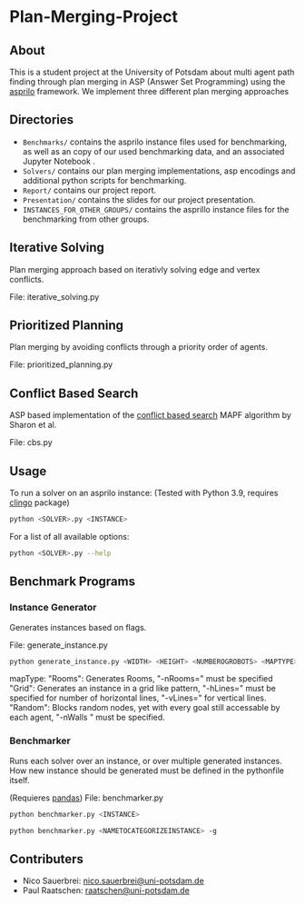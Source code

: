 # Plan-Merging-Project

## About

This is a student project at the University of Potsdam about multi agent path finding through plan merging in ASP (Answer Set Programming) using the [asprilo](https://potassco.org/asprilo/) framework. We implement three different plan merging approaches

## Directories
- `Benchmarks/` contains the asprilo instance files used for benchmarking, as well as an copy of our used benchmarking data, and an associated Jupyter Notebook .
- `Solvers/` contains our plan merging implementations, asp encodings and additional python scripts for benchmarking.
- `Report/` contains our project report.
- `Presentation/` contains the slides for our project presentation.
- `INSTANCES_FOR_OTHER_GROUPS/` contains the asprillo instance files for the benchmarking from other groups.

## Iterative Solving

Plan merging approach based on iterativly solving edge and vertex conflicts.

File: iterative_solving.py

## Prioritized Planning

Plan merging by avoiding conflicts through a priority order of agents. 

File: prioritized_planning.py

## Conflict Based Search

ASP based implementation of the [conflict based search](https://www.sciencedirect.com/science/article/pii/S0004370214001386) MAPF algorithm by Sharon et al.

File: cbs.py

## Usage
To run a solver on an asprilo instance: 
(Tested with Python 3.9, requires [clingo](https://potassco.org/clingo/) package)
```bash
python <SOLVER>.py <INSTANCE> 
```
For a list of all available options:
```bash
python <SOLVER>.py --help
```

## Benchmark Programs

### Instance Generator

Generates instances based on flags.

File: generate_instance.py
```bash
python generate_instance.py <WIDTH> <HEIGHT> <NUMBEROGROBOTS> <MAPTYPE>
```
mapType:
        "Rooms": Generates Rooms, "-nRooms=<x>" must be specified
        "Grid": Generates an instance in a grid like pattern, "-hLines=<x>" must be specified for number of horizontal lines, "-vLines=<x>" for vertical lines.
        "Random": Blocks random nodes, yet with every goal still accessable by each agent, "-nWalls <x>" must be specified.

### Benchmarker

Runs each solver over an instance, or over multiple generated instances.
How new instance should be generated must be defined in the pythonfile itself.

(Requieres [pandas](https://pandas.pydata.org/docs/index.html))
File: benchmarker.py
```bash
python benchmarker.py <INSTANCE>
```
```bash
python benchmarker.py <NAMETOCATEGORIZEINSTANCE> -g
```

## Contributers

- Nico Sauerbrei: nico.sauerbrei@uni-potsdam.de
- Paul Raatschen: raatschen@uni-potsdam.de


